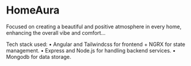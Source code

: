 # HomeAura
Focused on creating a beautiful and positive atmosphere in every home, enhancing the overall vibe and comfort...

Tech stack used:
• Angular and Tailwindcss for frontend + NGRX for state management.
• Express and Node.js for handling backend services.
• Mongodb for data storage.
